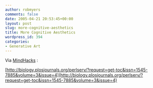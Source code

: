```yaml
---
author: robmyers
comments: false
date: 2005-04-21 20:53:45+00:00
layout: post
slug: more-cognitive-aesthetics
title: More Cognitive Aesthetics
wordpress_id: 394
categories:
- Generative Art
---
```


Via [MindHacks](http://www.mindhacks.com/) :  
  
[http://biology.plosjournals.org/perlserv/?request=get-toc&issn=1545-7885&volume=3&issue=4](http://biology.plosjournals.org/perlserv/?request=get-toc&issn=1545-7885&volume=3&issue=4)

  


